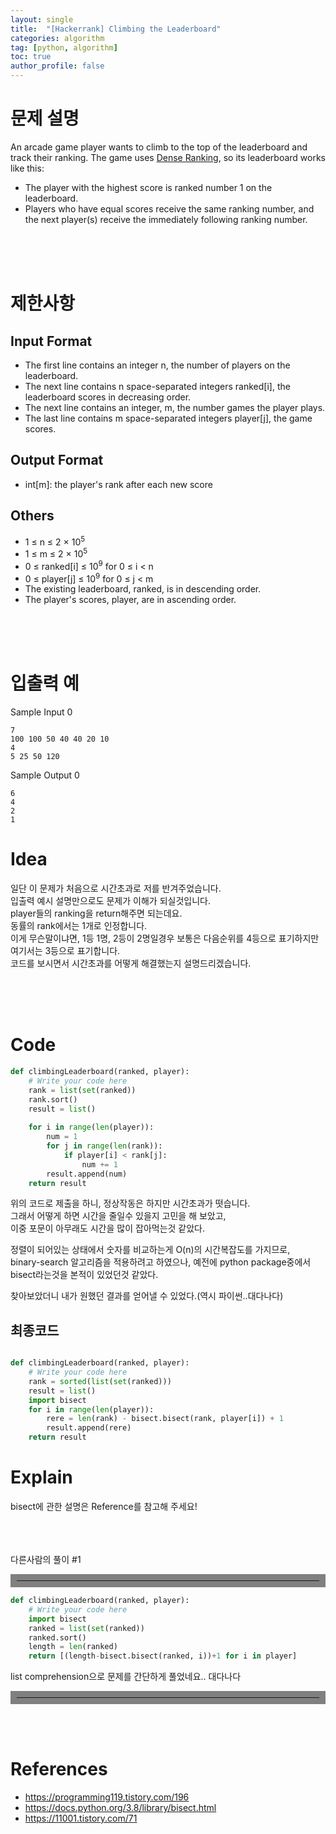 ```yaml
---
layout: single
title:  "[Hackerrank] Climbing the Leaderboard"
categories: algorithm
tag: [python, algorithm]
toc: true
author_profile: false
---
```



# 문제 설명
An arcade game player wants to climb to the top of the leaderboard and track their ranking. The game uses <a href="https://en.wikipedia.org/wiki/Ranking#Dense_ranking_.28.221223.22_ranking.29">Dense Ranking</a>, so its leaderboard works like this:

- The player with the highest score is ranked number 1 on the leaderboard.
- Players who have equal scores receive the same ranking number, and the next player(s) receive the immediately following ranking number.

<br/><br/><br/>

# 제한사항

## Input Format

- The first line contains an integer n, the number of players on the leaderboard.
- The next line contains n space-separated integers ranked[i], the leaderboard scores in decreasing order.
- The next line contains an integer, m, the number games the player plays.
- The last line contains m space-separated integers player[j], the game scores.

## Output Format

- int[m]: the player's rank after each new score

## Others
- 1 &le; n &le; 2 &times; 10<sup>5
- 1 &le; m &le; 2 &times; 10<sup>5
- 0 &le; ranked[i] &le; 10<sup>9</sup> for 0 &le; i &lt; n
- 0 &le; player[j] &le; 10<sup>9</sup> for 0 &le; j &lt; m
- The existing leaderboard, ranked, is in descending order.
- The player's scores, player, are in ascending order.

<br/><br/><br/>


# 입출력 예

Sample Input 0
```
7
100 100 50 40 40 20 10
4
5 25 50 120
```
Sample Output 0
```
6
4
2
1
```

# Idea

<p>
일단 이 문제가 처음으로 시간초과로 저를 반겨주었습니다.<br/>
입출력 예시 설명만으로도 문제가 이해가 되실것입니다.<br/>
player들의 ranking을 return해주면 되는데요.<br/>
동률의 rank에서는 1개로 인정합니다.<br/>
이게 무슨말이냐면, 1등 1명, 2등이 2명일경우 보통은 다음순위를 4등으로 표기하지만 여기서는 3등으로 표기합니다.<br/>
코드를 보시면서 시간초과를 어떻게 해결했는지 설명드리겠습니다.

</p>
<br/><br/><br/>

# Code

```python
def climbingLeaderboard(ranked, player):
    # Write your code here
    rank = list(set(ranked))
    rank.sort()
    result = list()
    
    for i in range(len(player)):
        num = 1
        for j in range(len(rank)):
            if player[i] < rank[j]:
                num += 1
        result.append(num)
    return result
```

위의 코드로 제출을 하니, 정상작동은 하지만 시간초과가 떳습니다.   
그래서 어떻게 하면 시간을 줄일수 있을지 고민을 해 보았고,    
이중 포문이 아무래도 시간을 많이 잡아먹는것 같았다.   
   
정렬이 되어있는 상태에서 숫자를 비교하는게 O(n)의 시간복잡도를 가지므로,   
binary-search 알고리즘을 적용하려고 하였으나, 예전에 python package중에서 bisect라는것을 본적이 있었던것 같았다.   

찾아보았더니 내가 원했던 결과를 얻어낼 수 있었다.(역시 파이썬..대다나다)   






## 최종코드
```python

def climbingLeaderboard(ranked, player):
    # Write your code here
    rank = sorted(list(set(ranked)))
    result = list()
    import bisect
    for i in range(len(player)):
        rere = len(rank) - bisect.bisect(rank, player[i]) + 1
        result.append(rere)
    return result

```


# Explain
bisect에 관한 설명은 Reference를 참고해 주세요!




<br/><br/><br/>
다른사람의 풀이 #1
<hr align="left" style="border: solid 10px gray;">

```python
def climbingLeaderboard(ranked, player):
    # Write your code here
    import bisect
    ranked = list(set(ranked))
    ranked.sort()
    length = len(ranked)
    return [(length-bisect.bisect(ranked, i))+1 for i in player]
```
list comprehension으로 문제를 간단하게 풀었네요.. 대다나다

<hr align="left" style="border: solid 10px gray;">
<br/><br/>





# References

<ul>
  <li><a href="https://programming119.tistory.com/196" target="_blank">https://programming119.tistory.com/196</a></li>
  <li><a href="https://docs.python.org/3.8/library/bisect.html" target="_blank">https://docs.python.org/3.8/library/bisect.html</a></li>
  <li><a href="https://11001.tistory.com/71" target="_blank">https://11001.tistory.com/71</a></li>
</ul>

